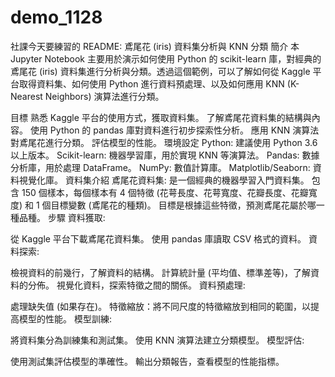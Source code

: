 # demo_1128
社課今天要練習的
README: 鳶尾花 (iris) 資料集分析與 KNN 分類
簡介
本 Jupyter Notebook 主要用於演示如何使用 Python 的 scikit-learn 庫，對經典的鳶尾花 (iris) 資料集進行分析與分類。透過這個範例，可以了解如何從 Kaggle 平台取得資料集、如何使用 Python 進行資料預處理、以及如何應用 KNN (K-Nearest Neighbors) 演算法進行分類。

目標
熟悉 Kaggle 平台的使用方式，獲取資料集。
了解鳶尾花資料集的結構與內容。
使用 Python 的 pandas 庫對資料進行初步探索性分析。
應用 KNN 演算法對鳶尾花進行分類。
評估模型的性能。
環境設定
Python: 建議使用 Python 3.6 以上版本。
Scikit-learn: 機器學習庫，用於實現 KNN 等演算法。
Pandas: 數據分析庫，用於處理 DataFrame。
NumPy: 數值計算庫。
Matplotlib/Seaborn: 資料視覺化庫。
資料集介紹
鳶尾花資料集:
是一個經典的機器學習入門資料集。
包含 150 個樣本，每個樣本有 4 個特徵 (花萼長度、花萼寬度、花瓣長度、花瓣寬度) 和 1 個目標變數 (鳶尾花的種類)。
目標是根據這些特徵，預測鳶尾花屬於哪一種品種。
步驟
資料獲取:

從 Kaggle 平台下載鳶尾花資料集。
使用 pandas 庫讀取 CSV 格式的資料。
資料探索:

檢視資料的前幾行，了解資料的結構。
計算統計量 (平均值、標準差等)，了解資料的分佈。
視覺化資料，探索特徵之間的關係。
資料預處理:

處理缺失值 (如果存在)。
特徵縮放：將不同尺度的特徵縮放到相同的範圍，以提高模型的性能。
模型訓練:

將資料集分為訓練集和測試集。
使用 KNN 演算法建立分類模型。
模型評估:

使用測試集評估模型的準確性。
輸出分類報告，查看模型的性能指標。
